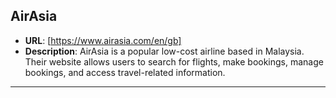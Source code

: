 ## **AirAsia**
  - **URL**: [https://www.airasia.com/en/gb]
  - **Description**: AirAsia is a popular low-cost airline based in Malaysia. Their website allows users to search for flights, make bookings, manage bookings, and access travel-related information.

---
